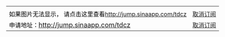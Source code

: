 <table style="width:600px;">
<tr>
<td></td><td></td><td></td><td></td><td></td><td></td>
</tr>
<tr>
<td colspan="5" style="color:#000000;">如果图片无法显示， 请点击这里查看<a href="http://jump.sinaapp.com/tdcz">http://jump.sinaapp.com/tdcz</a></td>
<td style="text-align:right;"><a href="http://jump.sinaapp.com/tdcz">取消订阅</a></td>
</tr>
<tr>
<td colspan="5" style="color:#000000;">申请地址：<a href="http://jump.sinaapp.com/tdcz" style="font-size:18px;">http://jump.sinaapp.com/tdcz</a></td>
<td style="text-align:right;"><a href="http://jump.sinaapp.com/tdcz">取消订阅</a></td>
</tr>
</table>